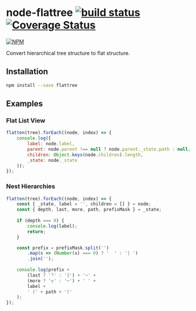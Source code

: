 # node-flattree [![build status](https://travis-ci.org/cheton/node-flattree.svg?branch=master)](https://travis-ci.org/cheton/node-flattree) [![Coverage Status](https://coveralls.io/repos/cheton/node-flattree/badge.svg)](https://coveralls.io/r/cheton/node-flattree)
[![NPM](https://nodei.co/npm/flattree.png?downloads=true&stars=true)](https://nodei.co/npm/flattree/)

Convert hierarchical tree structure to flat structure.

## Installation

```bash
npm install --save flattree
```

## Examples

### Flat List View
```js
flatten(tree).forEach((node, index) => {
    console.log({
        label: node.label,
        parent: node.parent !== null ? node.parent._state.path : null,
        children: Object.keys(node.children).length,
        _state: node._state
    ));
});
```

### Nest Hierarchies
```js
flatten(tree).forEach((node, index) => {
    const { _state, label = '', children = [] } = node;
    const { depth, last, more, path, prefixMask } = _state;
  
    if (depth === 0) {
        console.log(label);
        return;
    }

    const prefix = prefixMask.split('')
        .map(s => (Number(s) === 0) ? '  ' : '| ')
        .join('');
    
    console.log(prefix + 
        (last ? '└' : '├') + '─' +
        (more ? '┬' : '─') + ' ' +
        label +
        ' (' + path + ')'
    );
});
```
